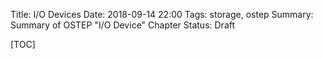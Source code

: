 Title: I/O Devices
Date: 2018-09-14 22:00
Tags: storage, ostep
Summary: Summary of OSTEP "I/O Device" Chapter
Status: Draft

[TOC]
